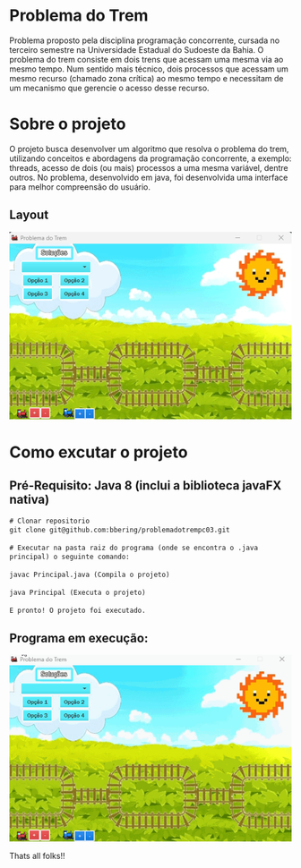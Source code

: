 # Problema do Trem
Problema proposto pela disciplina programação concorrente, cursada no terceiro semestre na Universidade Estadual do Sudoeste da Bahia. O problema do trem consiste em dois trens que acessam uma mesma via ao mesmo tempo. Num sentido mais técnico, dois processos que acessam um mesmo recurso (chamado zona crítica) ao mesmo tempo e necessitam de um mecanismo que gerencie o acesso desse recurso.

# Sobre o projeto
O projeto busca desenvolver um algoritmo que resolva o problema do trem, utilizando conceitos e abordagens da programação concorrente, a exemplo: threads, acesso de dois (ou mais) processos a uma mesma variável, dentre outros. No problema, desenvolvido em java, foi desenvolvida uma interface para melhor compreensão do usuário.

## Layout
![Layout](https://github.com/bbering/problemadotrempc03/blob/main/assets/layout.png)

# Como excutar o projeto
## Pré-Requisito: Java 8 (inclui a biblioteca javaFX nativa)

```
# Clonar repositorio
git clone git@github.com:bbering/problemadotrempc03.git

# Executar na pasta raiz do programa (onde se encontra o .java principal) o seguinte comando:

javac Principal.java (Compila o projeto)

java Principal (Executa o projeto)

E pronto! O projeto foi executado.

```

## Programa em execução: 
![Execução](https://github.com/bbering/problemadotrempc03/blob/main/assets/executionGif20FPS.gif)

Thats all folks!!
